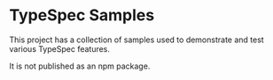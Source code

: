 # TypeSpec Samples

This project has a collection of samples used to demonstrate and test various TypeSpec features.

It is not published as an npm package.
